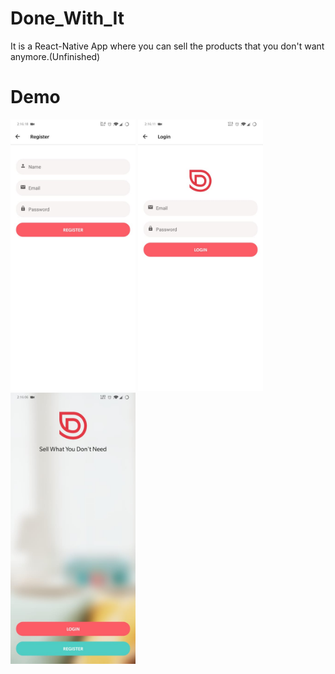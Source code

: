 # Done_With_It
It is a React-Native App where you can sell the products that you don't want anymore.(Unfinished)


# Demo


<p float="left">
  <img src="/demo/1.jpeg" width="200" />
  <img src="/demo/2.jpeg" width="200" /> 
  <img src="/demo/3.jpeg" width="200" />
</p>
